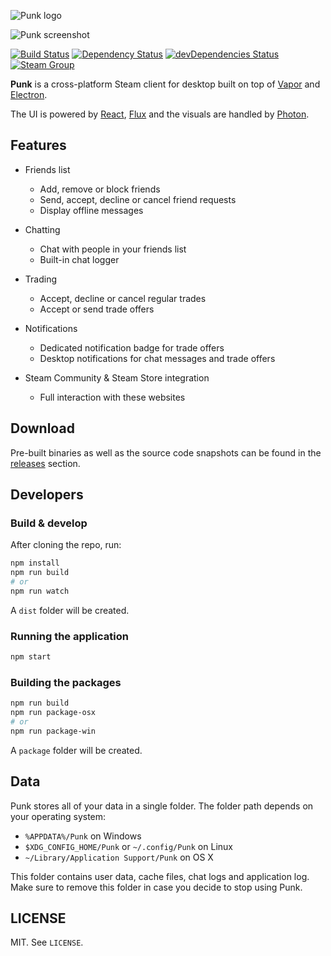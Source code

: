 ![Punk logo](https://cloud.githubusercontent.com/assets/2640934/11823554/dde8a120-a374-11e5-8c81-7a91481d5243.png)

![Punk screenshot](https://cloud.githubusercontent.com/assets/2640934/12659057/fc11ad1c-c60c-11e5-841b-8d34e729b8e4.png)

[![Build Status](https://travis-ci.org/scholtzm/punk.svg?branch=master)](https://travis-ci.org/scholtzm/punk)
[![Dependency Status](https://david-dm.org/scholtzm/punk.svg)](https://david-dm.org/scholtzm/punk)
[![devDependencies Status](https://david-dm.org/scholtzm/punk/dev-status.svg)](https://david-dm.org/scholtzm/punk?type=dev)
[![Steam Group](https://img.shields.io/badge/steam-group-blue.svg)](http://steamcommunity.com/groups/punkclient)

**Punk** is a cross-platform Steam client for desktop built on top of [Vapor](https://github.com/scholtzm/vapor) and [Electron](http://electron.atom.io/).

The UI is powered by [React](https://facebook.github.io/react/), [Flux](https://facebook.github.io/flux/) and the visuals are handled by [Photon](http://photonkit.com/).

## Features

- Friends list
  - Add, remove or block friends
  - Send, accept, decline or cancel friend requests
  - Display offline messages

- Chatting
  - Chat with people in your friends list
  - Built-in chat logger

- Trading
  - Accept, decline or cancel regular trades
  - Accept or send trade offers

- Notifications
  - Dedicated notification badge for trade offers
  - Desktop notifications for chat messages and trade offers

- Steam Community & Steam Store integration
  - Full interaction with these websites

## Download

Pre-built binaries as well as the source code snapshots can be found in the [releases](https://github.com/scholtzm/punk/releases) section.

## Developers

### Build & develop

After cloning the repo, run:

```sh
npm install
npm run build
# or
npm run watch
```

A `dist` folder will be created.

### Running the application

```sh
npm start
```

### Building the packages

```sh
npm run build
npm run package-osx
# or
npm run package-win
```

A `package` folder will be created.

## Data

Punk stores all of your data in a single folder. The folder path depends on your operating system:

- `%APPDATA%/Punk` on Windows
- `$XDG_CONFIG_HOME/Punk` or `~/.config/Punk` on Linux
- `~/Library/Application Support/Punk` on OS X

This folder contains user data, cache files, chat logs and application log.
Make sure to remove this folder in case you decide to stop using Punk.

## LICENSE

MIT. See `LICENSE`.
